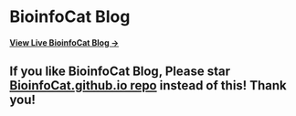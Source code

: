 # BioinfoCat Blog

#### [View Live BioinfoCat Blog &rarr;](https://www.bioinfocat.cn)

## If you like BioinfoCat Blog, Please star [BioinfoCat.github.io repo](https://github.com/BioinfoCat/BioinfoCat.github.io) instead of this! Thank you!